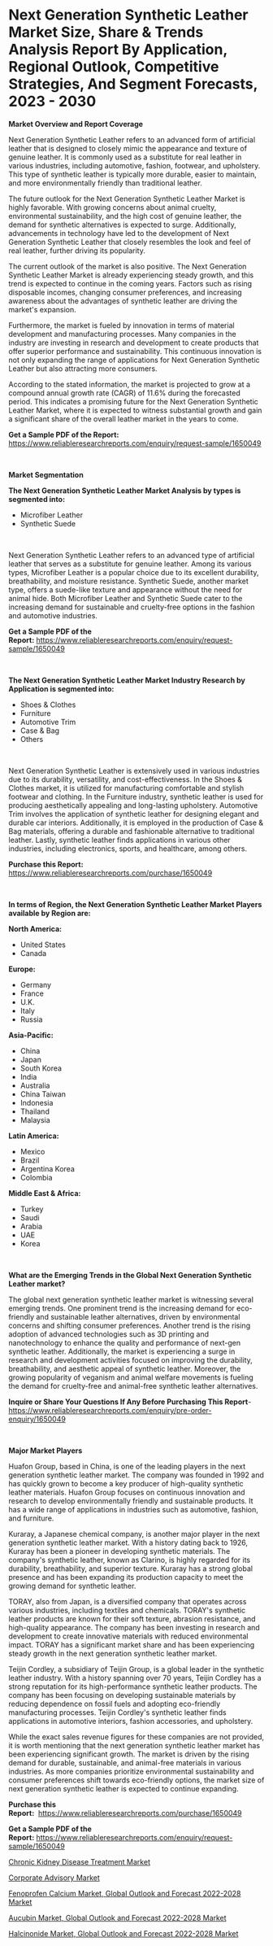 <p><h1>Next Generation Synthetic Leather Market Size, Share & Trends Analysis Report By Application, Regional Outlook, Competitive Strategies, And Segment Forecasts, 2023 - 2030</h1></p><p><strong>Market Overview and Report Coverage</strong></p>
<p><p>Next Generation Synthetic Leather refers to an advanced form of artificial leather that is designed to closely mimic the appearance and texture of genuine leather. It is commonly used as a substitute for real leather in various industries, including automotive, fashion, footwear, and upholstery. This type of synthetic leather is typically more durable, easier to maintain, and more environmentally friendly than traditional leather.</p><p>The future outlook for the Next Generation Synthetic Leather Market is highly favorable. With growing concerns about animal cruelty, environmental sustainability, and the high cost of genuine leather, the demand for synthetic alternatives is expected to surge. Additionally, advancements in technology have led to the development of Next Generation Synthetic Leather that closely resembles the look and feel of real leather, further driving its popularity.</p><p>The current outlook of the market is also positive. The Next Generation Synthetic Leather Market is already experiencing steady growth, and this trend is expected to continue in the coming years. Factors such as rising disposable incomes, changing consumer preferences, and increasing awareness about the advantages of synthetic leather are driving the market's expansion.</p><p>Furthermore, the market is fueled by innovation in terms of material development and manufacturing processes. Many companies in the industry are investing in research and development to create products that offer superior performance and sustainability. This continuous innovation is not only expanding the range of applications for Next Generation Synthetic Leather but also attracting more consumers.</p><p>According to the stated information, the market is projected to grow at a compound annual growth rate (CAGR) of 11.6% during the forecasted period. This indicates a promising future for the Next Generation Synthetic Leather Market, where it is expected to witness substantial growth and gain a significant share of the overall leather market in the years to come.</p></p>
<p><strong>Get a Sample PDF of the Report:</strong> <a href="https://www.reliableresearchreports.com/enquiry/request-sample/1650049">https://www.reliableresearchreports.com/enquiry/request-sample/1650049</a></p>
<p>&nbsp;</p>
<p><strong>Market Segmentation</strong></p>
<p><strong>The Next Generation Synthetic Leather Market Analysis by types is segmented into:</strong></p>
<p><ul><li>Microfiber Leather</li><li>Synthetic Suede</li></ul></p>
<p>&nbsp;</p>
<p><p>Next Generation Synthetic Leather refers to an advanced type of artificial leather that serves as a substitute for genuine leather. Among its various types, Microfiber Leather is a popular choice due to its excellent durability, breathability, and moisture resistance. Synthetic Suede, another market type, offers a suede-like texture and appearance without the need for animal hide. Both Microfiber Leather and Synthetic Suede cater to the increasing demand for sustainable and cruelty-free options in the fashion and automotive industries.</p></p>
<p><strong>Get a Sample PDF of the Report:</strong>&nbsp;<a href="https://www.reliableresearchreports.com/enquiry/request-sample/1650049">https://www.reliableresearchreports.com/enquiry/request-sample/1650049</a></p>
<p>&nbsp;</p>
<p><strong>The Next Generation Synthetic Leather Market Industry Research by Application is segmented into:</strong></p>
<p><ul><li>Shoes & Clothes</li><li>Furniture</li><li>Automotive Trim</li><li>Case & Bag</li><li>Others</li></ul></p>
<p>&nbsp;</p>
<p><p>Next Generation Synthetic Leather is extensively used in various industries due to its durability, versatility, and cost-effectiveness. In the Shoes & Clothes market, it is utilized for manufacturing comfortable and stylish footwear and clothing. In the Furniture industry, synthetic leather is used for producing aesthetically appealing and long-lasting upholstery. Automotive Trim involves the application of synthetic leather for designing elegant and durable car interiors. Additionally, it is employed in the production of Case & Bag materials, offering a durable and fashionable alternative to traditional leather. Lastly, synthetic leather finds applications in various other industries, including electronics, sports, and healthcare, among others.</p></p>
<p><strong>Purchase this Report:</strong>&nbsp; <a href="https://www.reliableresearchreports.com/purchase/1650049">https://www.reliableresearchreports.com/purchase/1650049</a></p>
<p>&nbsp;</p>
<p><strong>In terms of Region, the Next Generation Synthetic Leather Market Players available by Region are:</strong></p>
<p>
    <p> <strong> North America: </strong>
        <ul>
            <li>United States</li>
            <li>Canada</li>
        </ul>
        </p> 
    <p> <strong> Europe: </strong>
        <ul>
            <li>Germany</li>
            <li>France</li>
            <li>U.K.</li>
            <li>Italy</li>
            <li>Russia</li>
        </ul>
        </p> 
    <p> <strong> Asia-Pacific: </strong>
        <ul>
            <li>China</li>
            <li>Japan</li>
            <li>South Korea</li>
            <li>India</li>
            <li>Australia</li>
            <li>China Taiwan</li>
            <li>Indonesia</li>
            <li>Thailand</li>
            <li>Malaysia</li>
        </ul>
        </p> 
    <p> <strong> Latin America: </strong>
        <ul>
            <li>Mexico</li>
            <li>Brazil</li>
            <li>Argentina Korea</li>
            <li>Colombia</li>
        </ul>
        </p> 
    <p> <strong> Middle East & Africa: </strong>
        <ul>
            <li>Turkey</li>
            <li>Saudi</li>
            <li>Arabia</li>
            <li>UAE</li>
            <li>Korea</li>
        </ul>
    </p>
    </p>
<p>&nbsp;</p>
<p><strong>What are the Emerging Trends in the Global Next Generation Synthetic Leather market?</strong></p>
<p><p>The global next generation synthetic leather market is witnessing several emerging trends. One prominent trend is the increasing demand for eco-friendly and sustainable leather alternatives, driven by environmental concerns and shifting consumer preferences. Another trend is the rising adoption of advanced technologies such as 3D printing and nanotechnology to enhance the quality and performance of next-gen synthetic leather. Additionally, the market is experiencing a surge in research and development activities focused on improving the durability, breathability, and aesthetic appeal of synthetic leather. Moreover, the growing popularity of veganism and animal welfare movements is fueling the demand for cruelty-free and animal-free synthetic leather alternatives.</p></p>
<p><strong>Inquire or Share Your Questions If Any Before Purchasing This Report</strong>- <a href="https://www.reliableresearchreports.com/enquiry/pre-order-enquiry/1650049">https://www.reliableresearchreports.com/enquiry/pre-order-enquiry/1650049</a></p>
<p>&nbsp;</p>
<p><strong>Major Market Players</strong></p>
<p><p>Huafon Group, based in China, is one of the leading players in the next generation synthetic leather market. The company was founded in 1992 and has quickly grown to become a key producer of high-quality synthetic leather materials. Huafon Group focuses on continuous innovation and research to develop environmentally friendly and sustainable products. It has a wide range of applications in industries such as automotive, fashion, and furniture.</p><p>Kuraray, a Japanese chemical company, is another major player in the next generation synthetic leather market. With a history dating back to 1926, Kuraray has been a pioneer in developing synthetic materials. The company's synthetic leather, known as Clarino, is highly regarded for its durability, breathability, and superior texture. Kuraray has a strong global presence and has been expanding its production capacity to meet the growing demand for synthetic leather.</p><p>TORAY, also from Japan, is a diversified company that operates across various industries, including textiles and chemicals. TORAY's synthetic leather products are known for their soft texture, abrasion resistance, and high-quality appearance. The company has been investing in research and development to create innovative materials with reduced environmental impact. TORAY has a significant market share and has been experiencing steady growth in the next generation synthetic leather market.</p><p>Teijin Cordley, a subsidiary of Teijin Group, is a global leader in the synthetic leather industry. With a history spanning over 70 years, Teijin Cordley has a strong reputation for its high-performance synthetic leather products. The company has been focusing on developing sustainable materials by reducing dependence on fossil fuels and adopting eco-friendly manufacturing processes. Teijin Cordley's synthetic leather finds applications in automotive interiors, fashion accessories, and upholstery.</p><p>While the exact sales revenue figures for these companies are not provided, it is worth mentioning that the next generation synthetic leather market has been experiencing significant growth. The market is driven by the rising demand for durable, sustainable, and animal-free materials in various industries. As more companies prioritize environmental sustainability and consumer preferences shift towards eco-friendly options, the market size of next generation synthetic leather is expected to continue expanding.</p></p>
<p><strong>Purchase this Report:</strong>&nbsp;&nbsp;<a href="https://www.reliableresearchreports.com/purchase/1650049">https://www.reliableresearchreports.com/purchase/1650049</a></p>
<p></p>
<p><strong>Get a Sample PDF of the Report:</strong>&nbsp;<a href="https://www.reliableresearchreports.com/enquiry/request-sample/1650049">https://www.reliableresearchreports.com/enquiry/request-sample/1650049</a></p>
<p><p><a href="https://medium.com/@kcekkboop72786/chronic-kidney-disease-treatment-market-insight-market-trends-growth-forecasted-from-2023-to-7b3433dfa05b">Chronic Kidney Disease Treatment Market</a></p><p><a href="https://medium.com/@catherinemartinez15/corporate-advisory-market-insights-into-market-cagr-market-trends-and-growth-strategies-b15babc119d3">Corporate Advisory Market</a></p><p><a href="https://www.linkedin.com/pulse/fenoprofen-calcium-market-global-outlook-forecast-2022-2028/">Fenoprofen Calcium Market, Global Outlook and Forecast 2022-2028 Market</a></p><p><a href="https://www.linkedin.com/pulse/aucubin-market-global-outlook-forecast-2022-2028/">Aucubin Market, Global Outlook and Forecast 2022-2028 Market</a></p><p><a href="https://www.linkedin.com/pulse/halcinonide-market-global-outlook-forecast-2022-2028-size/">Halcinonide Market, Global Outlook and Forecast 2022-2028 Market</a></p></p>